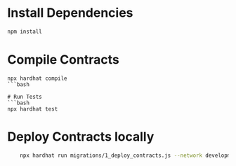 # Install Dependencies
```bash
npm install
```
# Compile Contracts
```
npx hardhat compile
```bash

# Run Tests
```bash
npx hardhat test
```

# Deploy Contracts locally
```bash
    npx hardhat run migrations/1_deploy_contracts.js --network development --show-stack-traces
```